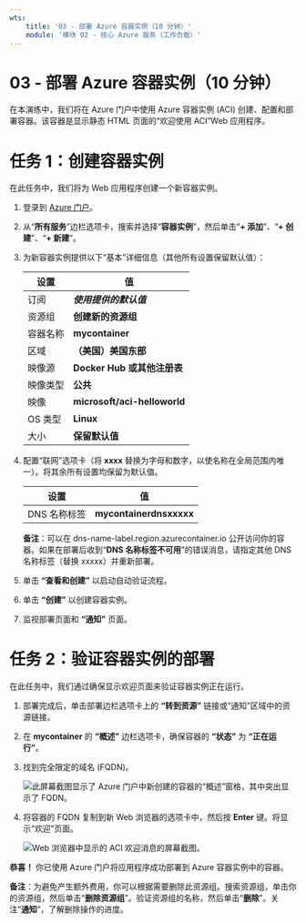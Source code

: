```yaml
---
wts:
    title: '03 - 部署 Azure 容器实例（10 分钟）'
    module: '模块 02 - 核心 Azure 服务（工作负载）'
---
```


# 03 - 部署 Azure 容器实例（10 分钟）

在本演练中，我们将在 Azure 门户中使用 Azure 容器实例 (ACI) 创建、配置和部署容器。该容器是显示静态 HTML 页面的“欢迎使用 ACI”Web 应用程序。 

# 任务 1：创建容器实例 

在此任务中，我们将为 Web 应用程序创建一个新容器实例。 

1. 登录到 [Azure 门户](https://portal.azure.com)。

2. 从“**所有服务**”边栏选项卡，搜索并选择“**容器实例**”，然后单击“**+ 添加**”、“**+ 创建**”、“**+ 新建**”。 

3. 为新容器实例提供以下“基本”详细信息（其他所有设置保留默认值）： 

	| 设置| 值|
	|----|----|
	| 订阅 | ***使用提供的默认值*** |
	| 资源组 | **创建新的资源组** |
	| 容器名称| **mycontainer**|
	| 区域 | **（美国）美国东部** |
	| 映像源| **Docker Hub 或其他注册表**|
	| 映像类型| **公共**|
	| 映像| **microsoft/aci-helloworld**|
	| OS 类型| **Linux** |
	| 大小| **保留默认值**|


4. 配置“联网”选项卡（将 **xxxx** 替换为字母和数字，以使名称在全局范围内唯一）。将其余所有设置均保留为默认值。

	| 设置| 值|
	|--|--|
	| DNS 名称标签| **mycontainerdnsxxxxx** |

	
	**备注**：可以在 dns-name-label.region.azurecontainer.io 公开访问你的容器。如果在部署后收到“**DNS 名称标签不可用**”的错误消息，请指定其他 DNS 名称标签（替换 xxxxx）并重新部署。 

5. 单击 **“查看和创建”** 以启动自动验证流程。

6. 单击 **“创建”** 以创建容器实例。 

7. 监视部署页面和 **“通知”** 页面。 


# 任务 2：验证容器实例的部署

在此任务中，我们通过确保显示欢迎页面来验证容器实例正在运行。

1. 部署完成后，单击部署边栏选项卡上的 **“转到资源”** 链接或“通知”区域中的资源链接。

2. 在 **mycontainer** 的 **“概述”** 边栏选项卡，确保容器的 **“状态”** 为 **“正在运行”**。 

3. 找到完全限定的域名 (FQDN)。

	![此屏幕截图显示了 Azure 门户中新创建的容器的“概述”窗格，其中突出显示了 FQDN。 ](../images/0202.png)

2. 将容器的 FQDN 复制到新 Web 浏览器的选项卡中，然后按 **Enter** 键。将显示“欢迎”页面。 

	![Web 浏览器中显示的 ACI 欢迎消息的屏幕截图。](../images/0203.png)


**恭喜！** 你已使用 Azure 门户将应用程序成功部署到 Azure 容器实例中的容器。

**备注**：为避免产生额外费用，你可以根据需要删除此资源组。搜索资源组，单击你的资源组，然后单击“**删除资源组**”。验证资源组的名称，然后单击“**删除**”。关注“**通知**”，了解删除操作的进度。
